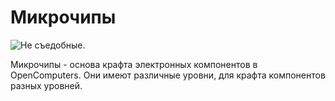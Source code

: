 # Микрочипы

![Не съедобные.](oredict:oc:circuitChip1)

Микрочипы - основа крафта электронных компонентов в OpenComputers. Они имеют различные уровни, для крафта компонентов разных уровней. 
